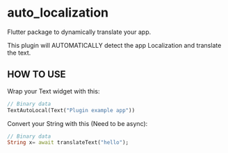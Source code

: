 # auto_localization

Flutter package to dynamically translate your app.

This plugin will AUTOMATICALLY detect the app Localization and translate the text.



## HOW TO USE

Wrap your Text widget with this:
```dart
// Binary data
TextAutoLocal(Text("Plugin example app"))
```



Convert your String with this (Need to be async):
```dart
// Binary data
String x= await translateText("hello");
```